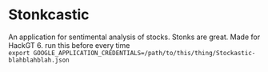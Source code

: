 # Stonkcastic

An application for sentimental analysis of stocks. Stonks are great. Made for HackGT 6.
run this before every time<br>
`export GOOGLE_APPLICATION_CREDENTIALS=/path/to/this/thing/Stockastic-blahblahblah.json`
